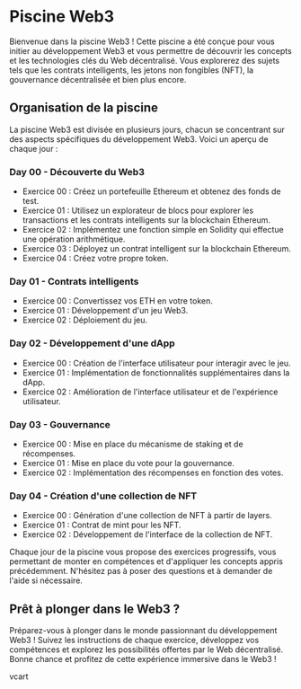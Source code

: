 # Piscine Web3

Bienvenue dans la piscine Web3 ! Cette piscine a été conçue pour vous initier au développement Web3 et vous permettre de découvrir les concepts et les technologies clés du Web décentralisé. Vous explorerez des sujets tels que les contrats intelligents, les jetons non fongibles (NFT), la gouvernance décentralisée et bien plus encore.

## Organisation de la piscine

La piscine Web3 est divisée en plusieurs jours, chacun se concentrant sur des aspects spécifiques du développement Web3. Voici un aperçu de chaque jour :

### Day 00 - Découverte du Web3
- Exercice 00 : Créez un portefeuille Ethereum et obtenez des fonds de test.
- Exercice 01 : Utilisez un explorateur de blocs pour explorer les transactions et les contrats intelligents sur la blockchain Ethereum.
- Exercice 02 : Implémentez une fonction simple en Solidity qui effectue une opération arithmétique.
- Exercice 03 : Déployez un contrat intelligent sur la blockchain Ethereum.
- Exercice 04 : Créez votre propre token.

### Day 01 - Contrats intelligents
- Exercice 00 : Convertissez vos ETH en votre token.
- Exercice 01 : Développement d'un jeu Web3.
- Exercice 02 : Déploiement du jeu.

### Day 02 - Développement d'une dApp
- Exercice 00 : Création de l'interface utilisateur pour interagir avec le jeu.
- Exercice 01 : Implémentation de fonctionnalités supplémentaires dans la dApp.
- Exercice 02 : Amélioration de l'interface utilisateur et de l'expérience utilisateur.

### Day 03 - Gouvernance
- Exercice 00 : Mise en place du mécanisme de staking et de récompenses.
- Exercice 01 : Mise en place du vote pour la gouvernance.
- Exercice 02 : Implémentation des récompenses en fonction des votes.

### Day 04 - Création d'une collection de NFT
- Exercice 00 : Génération d'une collection de NFT à partir de layers.
- Exercice 01 : Contrat de mint pour les NFT.
- Exercice 02 : Développement de l'interface de la collection de NFT.

Chaque jour de la piscine vous propose des exercices progressifs, vous permettant de monter en compétences et d'appliquer les concepts appris précédemment. N'hésitez pas à poser des questions et à demander de l'aide si nécessaire.

## Prêt à plonger dans le Web3 ?

Préparez-vous à plonger dans le monde passionnant du développement Web3 ! Suivez les instructions de chaque exercice, développez vos compétences et explorez les possibilités offertes par le Web décentralisé. Bonne chance et profitez de cette expérience immersive dans le Web3 !

vcart
